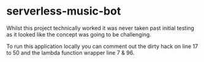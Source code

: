 # serverless-music-bot

Whilst this project technically worked it was never taken past initial testing as it looked like the concept was going to be challenging.

To run this application locally you can comment out the dirty hack on line 17 to 50 and the lambda function wrapper line 7 & 96.

